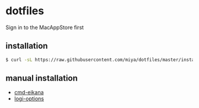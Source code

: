 # dotfiles

Sign in to the MacAppStore first
## installation
```bash
$ curl -sL https://raw.githubusercontent.com/miya/dotfiles/master/install.sh | sh
```
## manual installation
- [cmd-eikana](https://ei-kana.appspot.com/)
- [logi-options](https://www.logicool.co.jp/ja-jp/product/options#)

